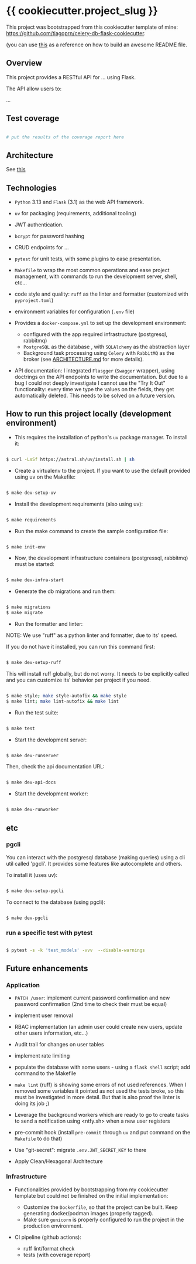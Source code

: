 # {{ cookiecutter.project_slug }}

This project was bootstrapped from this cookiecutter template of mine: <https://github.com/tiagoprn/celery-db-flask-cookiecutter>.

(you can use [this](https://readme.so/editor) as a reference on how to build an awesome README file.

## Overview

This project provides a RESTful API for ... using Flask.

The API allow users to:

...

## Test coverage

``` bash

# put the results of the coverage report here

```


## Architecture

See [this](ARCHITECTURE.md)


## Technologies

- `Python` 3.13 and `Flask` (3.1) as the web API framework.

- `uv` for packaging (requirements, additional tooling)

- JWT authentication.

- `bcrypt` for password hashing

- CRUD endpoints for ...

- `pytest` for unit tests, with some plugins to ease presentation.

- `Makefile` to wrap the most common operations and ease project management, with commands to run the development server, shell, etc...

- code style and quality: `ruff` as the linter and formatter (customized with `pyproject.toml`)

- environment variables for configuration (`.env` file)

- Provides a `docker-compose.yml` to set up the development environment:
    - configured with the app required infrastructure (postgresql, rabbitmq)
    - `PostgreSQL` as the database , with `SQLAlchemy` as the abstraction layer
    - Background task processing using `Celery` with `RabbitMQ` as the broker (see [ARCHITECTURE.md](ARCHITECTURE.md) for more details).

- API documentation: I integrated `Flasgger` (`Swagger` wrapper), using doctrings on the API endpoints to write the documentation. But due to a bug I could not deeply investigate I cannot use the "Try It Out" functionality: every time we type the values on the fields, they get automatically deleted. This needs to be solved on a future version.


## How to run this project locally (development environment)

- This requires the installation of python's `uv` package manager. To install it:

``` bash

$ curl -LsSf https://astral.sh/uv/install.sh | sh

```

- Create a virtualenv to the project. If you want to use the default provided using uv on the Makefile:

``` bash

$ make dev-setup-uv

```

- Install the development requirements (also using uv):

``` bash

$ make requirements

```


- Run the make command to create the sample configuration file:

``` bash

$ make init-env

```

- Now, the development infrastructure containers (postgressql, rabbitmq) must be started:

``` bash

$ make dev-infra-start

```

- Generate the db migrations and run them:

``` bash

$ make migrations
$ make migrate

```

- Run the formatter and linter:

NOTE: We use "ruff" as a python linter and formatter, due to its' speed.

If you do not have it installed, you can run this command first:

``` bash

$ make dev-setup-ruff

```

This will install ruff globally, but do not worry. It needs to be explicitly called and you can customize its' behavior per project if you need.

``` bash

$ make style; make style-autofix && make style
$ make lint; make lint-autofix && make lint

```

- Run the test suite:

``` bash

$ make test

```

- Start the development server:

``` bash

$ make dev-runserver

```


Then, check the api documentation URL:

``` bash

$ make dev-api-docs

```


- Start the development worker:

``` bash

$ make dev-runworker

```


## etc

### pgcli

You can interact with the postgresql database (making queries) using a cli util called 'pgcli'. It provides some features like autocomplete and others.

To install it (uses uv):

``` bash

$ make dev-setup-pgcli

```

To connect to the database (using pgcli):

``` bash

$ make dev-pgcli

```

### run a specific test with pytest

``` bash

$ pytest -s -k 'test_models' -vvv  --disable-warnings

```


## Future enhancements

### Application

- `PATCH /user`: implement current password confirmation and new password confirmation (2nd time to check their must be equal)

- implement user removal

- RBAC implementation (an admin user could create new users, update other users information, etc...)

- Audit trail for changes on user tables

- implement rate limiting

- populate the database with some users - using a `flask shell` script; add command to the Makefile

- `make lint` (ruff) is showing some errors of not used references. When I removed some variables it pointed as not used the tests broke, so this must be investigated in more detail. But that is also proof the linter is doing its job ;)

- Leverage the background workers which are ready to go to create tasks to send a notification using <ntfy.sh> when a new user registers

- pre-commit hook (install `pre-commit` through `uv` and put command on the `Makefile` to do that)

- Use "git-secret": migrate `.env.JWT_SECRET_KEY` to there

- Apply Clean/Hexagonal Architecture

### Infrastructure

- Functionalities provided by bootstrapping from my cookiecutter template but could not be finished on the initial implementation:
    - Customize the `Dockerfile`, so that the project can be built. Keep generating docker/podman images  (properly tagged).
    - Make sure `gunicorn` is properly configured to run the project in the production environment.

- CI pipeline (github actions):
    - ruff lint/format check
    - tests (with coverage report)
